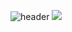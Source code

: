 ![header](https://capsule-render.vercel.app/api?type=cylinder&color=000000&height=150&section=header&text=Hello👋&fontColor=ffffff&fontSize=70&animation=fadeIn&fontAlignY=55)
<img src="https://img.shields.io/badge/Android-3DDC84?style=flat-square&logo=Android&logoColor=white"/>
